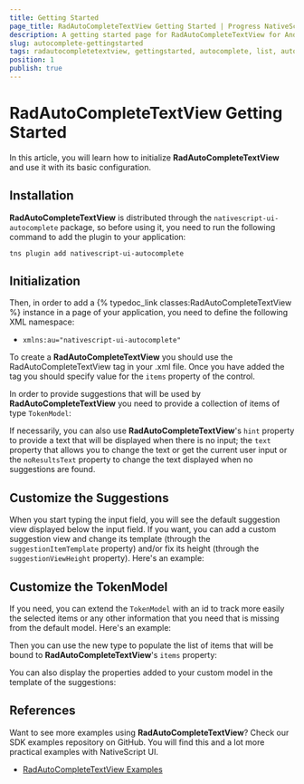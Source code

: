 ```yaml
---
title: Getting Started
page_title: RadAutoCompleteTextView Getting Started | Progress NativeScript UI Documentation
description: A getting started page for RadAutoCompleteTextView for Android. This article explains what are the steps to create a RadAutoCompleteTextView instance from scratch.
slug: autocomplete-gettingstarted
tags: radautocompletetextview, gettingstarted, autocomplete, list, autocompletetextview, nativescript, professional, ui
position: 1
publish: true
---
```


# RadAutoCompleteTextView Getting Started

In this article, you will learn how to initialize **RadAutoCompleteTextView** and use it with its basic configuration.

## Installation
**RadAutoCompleteTextView** is distributed through the `nativescript-ui-autocomplete` package, so before using it, you need to run the following command to add the plugin to your application:

```
tns plugin add nativescript-ui-autocomplete
```

## Initialization
Then, in order to add a {% typedoc_link classes:RadAutoCompleteTextView %} instance in a page of your application, you need to define the following XML namespace:

- `xmlns:au="nativescript-ui-autocomplete"` 

To create a **RadAutoCompleteTextView** you should use the RadAutoCompleteTextView tag in your .xml file.
Once you have added the tag you should specify value for the `items` property of the control.

<snippet id='autocomplete-getting-started'/>

In order to provide suggestions that will be used by **RadAutoCompleteTextView** you need to provide a collection of items of type `TokenModel`:

<snippet id='autocomplete-generate-data'/>

If necessarily, you can also use **RadAutoCompleteTextView**'s `hint` property to provide a text that will be displayed when there is no input; the `text` property that allows you to change the text or get the current user input or the `noResultsText` property to change the text displayed when no suggestions are found.

## Customize the Suggestions
When you start typing the input field, you will see the default suggestion view displayed below the input field. If you want, you can add a custom suggestion view and change its template (through the `suggestionItemTemplate` property) and/or fix its height (through the `suggestionViewHeight` property). Here's an example:

<snippet id='autocomplete-suggestion-view-xml'/>

## Customize the TokenModel
If you need, you can extend the `TokenModel` with an id to track more easily the selected items or any other information that you need that is missing from the default model. Here's an example:

<snippet id='autocomplete-custom-token-model-ts'/>

Then you can use the new type to populate the list of items that will be bound to  **RadAutoCompleteTextView**'s `items` property:

<snippet id='autocomplete-custom-tokens-items-ts'/>

You can also display the properties added to your custom model in the template of the suggestions:

<snippet id='autocomplete-custom-tokens-template-xml'/>

## References
Want to see more examples using **RadAutoCompleteTextView**?
Check our SDK examples repository on GitHub. You will find this and a lot more practical examples with NativeScript UI.

* [RadAutoCompleteTextView Examples](https://github.com/NativeScript/nativescript-ui-samples/tree/master/autocomplete/app/examples/)

